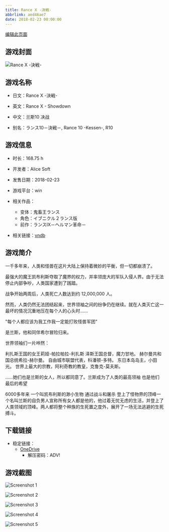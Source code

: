 ```yaml
---
title: Rance Ⅹ -決戦-
abbrlink: aed46ae7
date: 2018-02-23 00:00:00
---
```

[编辑此页面](https://github.com/ACG-3/ADV3-source/blob/main/source/_posts/games/Rance%20%E2%85%A9%20-%E6%B1%BA%E6%88%A6-.md)

## 游戏封面

![Rance Ⅹ -決戦-](https://pan.timero.xyz/onedrive/img_lib_001/Rance%20%E2%85%A9%20-%E6%B1%BA%E6%88%A6-_cover.avif)


## 游戏名称

- 日文：Rance Ⅹ -決戦-
- 英文：Rance X - Showdown
- 中文：兰斯10 决战

- 别名：ランス10－決戦－, Rance 10 -Kessen-, R10


## 游戏信息

- 时长：168.75 h
- 开发者：Alice Soft
- 发售日期：2018-02-23
- 游戏平台：win
- 相关作品：
   - 变体：鬼畜王ランス
   - 角色：イブニクル２ランス版
   - 前作：ランスIX－ヘルマン革命－

- 相关链接：[vndb](https://vndb.org/v20802)


## 游戏简介

一千多年来，人类和怪兽在这片大陆上保持着微妙的平衡，但一切都崩溃了。

最强大的魔王凯布利斯夺取了魔界的权力，并率领庞大的军队入侵人界。由于无法停止内部争吵，人类国家遭到了践踏。

战争开始两周后，人类死亡人数达到约 12,000,000 人。

然而，人类仍然无法团结起来，世界领袖之间的纷争仍在继续。就在人类灭亡这一最坏的情况沉重地压在每个人的心头时......

"每个人都应该为我工作我一定能打败怪兽军团"

是兰斯，他和同伴希尔冒险归来。

世界领袖们一片哗然：

利扎斯王国的女王莉娅-帕拉帕拉-利扎斯
泽斯王国总督，魔力甘地。
赫尔曼共和国总统希拉-赫尔曼。
自由城市联盟代表，科潘顿-多特。
东日本岛岛主，小田光。
世界上最大的宗教，阿利奇教的教皇，克鲁克-莫夫斯。

......她们也是兰斯的女人，所以都同意了。兰斯成为了人类的最高领袖 也是他们最后的希望

6000多年来 一个叫凯布利斯的渺小生物 通过战斗和屠杀 登上了怪物界的顶峰一个名叫兰斯的自负男人宣称所有女人都是他的，他过着无忧无虑的生活，并登上了人类领域的顶峰。两人都将整个种族的生死置之度外，展开了一场无法逃避的生死搏斗。




## 下载链接

- 稳定链接：
    - [OneDrive](https://pan.timero.xyz/onedrive/adv_lib_001/Rance%20%E2%85%A9%20-%E6%B1%BA%E6%88%A6-)
        - 解压密码：ADV!



## 游戏截图


![Screenshot 1](https://pan.timero.xyz/onedrive/img_lib_001/Rance%20%E2%85%A9%20-%E6%B1%BA%E6%88%A6-_Screenshot_1.avif)

![Screenshot 2](https://pan.timero.xyz/onedrive/img_lib_001/Rance%20%E2%85%A9%20-%E6%B1%BA%E6%88%A6-_Screenshot_2.avif)

![Screenshot 3](https://pan.timero.xyz/onedrive/img_lib_001/Rance%20%E2%85%A9%20-%E6%B1%BA%E6%88%A6-_Screenshot_3.avif)

![Screenshot 4](https://pan.timero.xyz/onedrive/img_lib_001/Rance%20%E2%85%A9%20-%E6%B1%BA%E6%88%A6-_Screenshot_4.avif)

![Screenshot 5](https://pan.timero.xyz/onedrive/img_lib_001/Rance%20%E2%85%A9%20-%E6%B1%BA%E6%88%A6-_Screenshot_5.avif)

